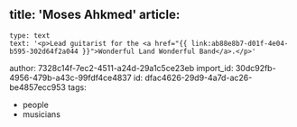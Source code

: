 title: 'Moses Ahkmed'
article:
  -
    type: text
    text: '<p>Lead guitarist for the <a href="{{ link:ab88e8b7-d01f-4e04-b595-302d64f2a044 }}">Wonderful Land Wonderful Band</a>.</p>'
author: 7328c14f-7ec2-4511-a24d-29a1c5ce23eb
import_id: 30dc92fb-4956-479b-a43c-99fdf4ce4837
id: dfac4626-29d9-4a7d-ac26-be4857ecc953
tags:
  - people
  - musicians
